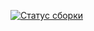 [![Статус сборки](https://ci.appveyor.com/api/projects/status/8luv6spo0kyr4gki?svg=true)](https://ci.appveyor.com/project/viktoria23012007/projectjavapageobject-se5af)
